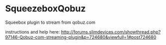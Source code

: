 SqueezeboxQobuz
===============

Squeebox plugin to stream from qobuz.com

instructions and help here:
http://forums.slimdevices.com/showthread.php?97146-Qobuz-com-streaming-plugin&p=724680&viewfull=1#post724680
